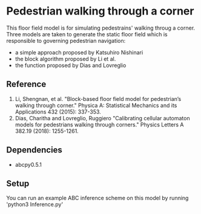 # Pedestrian walking through a corner
This floor field model is for simulating pedestrains' walking throug a corner.
Three models are taken to generate the static floor field which is responsible to governing pedestrian navigation:
- a simple approach proposed by Katsuhiro Nishinari
- the block algorithm proposed by Li et al.
- the function proposed by Dias and Lovreglio

## Reference
1. Li, Shengnan, et al. "Block-based floor field model for pedestrian’s walking through corner." Physica A: Statistical Mechanics and its Applications 432 (2015): 337-353.
2. Dias, Charitha and Lovreglio, Ruggiero "Calibrating cellular automaton models for pedestrians walking through corners." Physics Letters A 382.19 (2018): 1255-1261.

## Dependencies 
- abcpy0.5.1

## Setup
You can run an example ABC inference scheme on this model by running 'python3 Inference.py'
